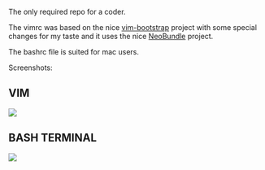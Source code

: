 The only required repo for a coder.

The vimrc was based on the nice [vim-bootstrap](http://vim-bootstrap.com) project with some special changes for my taste and it uses the nice [NeoBundle](https://github.com/Shougo/neobundle.vim) project.

The bashrc file is suited for mac users.

Screenshots:

VIM
---

![](http://i.imgur.com/KoMWtiX.png)

BASH TERMINAL
-------------

![](http://i.imgur.com/kiw4VTV.png)
